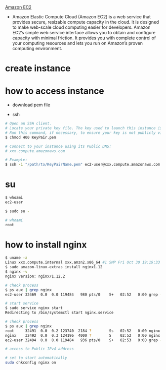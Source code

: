 [Amazon EC2](https://aws.amazon.com/ec2/?nc1=h_ls)

- Amazon Elastic Compute Cloud (Amazon EC2) is a web service that provides secure, resizable compute capacity in the cloud. It is designed to make web-scale cloud computing easier for developers. Amazon EC2’s simple web service interface allows you to obtain and configure capacity with minimal friction. It provides you with complete control of your computing resources and lets you run on Amazon’s proven computing environment.

# create instance



# how to access instance

- download pem file

- ssh

```sh
# Open an SSH client.
# Locate your private key file. The key used to launch this instance is KeyPair.pem
# Run this command, if necessary, to ensure your key is not publicly viewable.
$ chmod 400 KeyPair.pem

# Connect to your instance using its Public DNS:
# xxx.compute.amazonaws.com

# Example:
$ ssh -i "/path/to/KeyPairName.pem" ec2-user@xxx.compute.amazonaws.com
```

# su

```sh
$ whoami
ec2-user

$ sudo su -

# whoami
root
```


# how to install nginx

```sh
$ uname -a
Linux xxx.compute.internal xxx.amzn2.x86_64 #1 SMP Fri Oct 30 19:19:33 UTC 2020 x86_64 x86_64 x86_64 GNU/Linux
$ sudo amazon-linux-extras install nginx1.12
$ nginx -v
nginx version: nginx/1.12.2

# check process
$ ps aux | grep nginx
ec2-user 32469  0.0  0.0 119484   980 pts/0    S+   02:52   0:00 grep --color=auto nginx

# start service
$ sudo service nginx start
Redirecting to /bin/systemctl start nginx.service

# check process
$ ps aux | grep nginx
root     32491  0.0  0.2 123740  2184 ?        Ss   02:52   0:00 nginx: master process /usr/sbin/nginx
nginx    32492  0.0  0.3 124196  4000 ?        S    02:52   0:00 nginx: worker process
ec2-user 32494  0.0  0.0 119484   936 pts/0    S+   02:53   0:00 grep --color=auto nginx

# access to Public IPv4 address

# set to start automatically
sudo chkconfig nginx on
```


